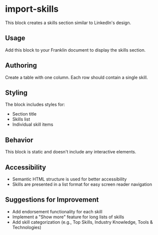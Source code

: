# import-skills

This block creates a skills section similar to LinkedIn's design.

## Usage

Add this block to your Franklin document to display the skills section.

## Authoring

Create a table with one column. Each row should contain a single skill.

## Styling

The block includes styles for:
- Section title
- Skills list
- Individual skill items

## Behavior

This block is static and doesn't include any interactive elements.

## Accessibility

- Semantic HTML structure is used for better accessibility
- Skills are presented in a list format for easy screen reader navigation

## Suggestions for Improvement

- Add endorsement functionality for each skill
- Implement a "Show more" feature for long lists of skills
- Add skill categorization (e.g., Top Skills, Industry Knowledge, Tools & Technologies)